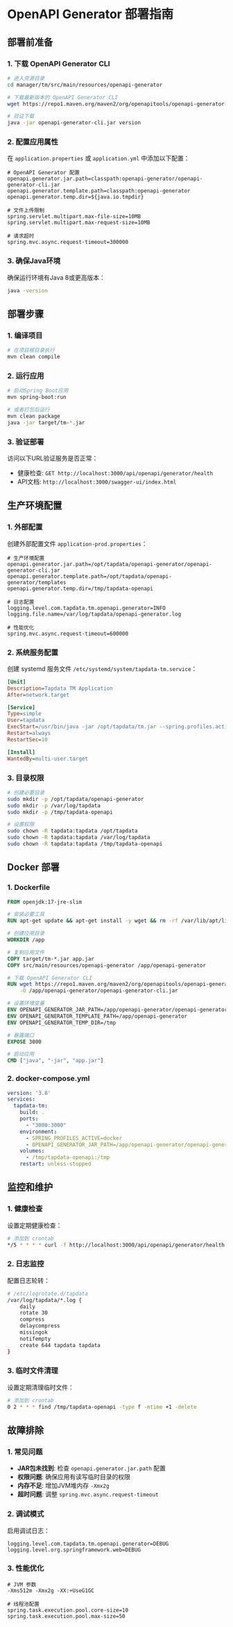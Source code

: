 # OpenAPI Generator 部署指南

## 部署前准备

### 1. 下载 OpenAPI Generator CLI

```bash
# 进入资源目录
cd manager/tm/src/main/resources/openapi-generator

# 下载最新版本的 OpenAPI Generator CLI
wget https://repo1.maven.org/maven2/org/openapitools/openapi-generator-cli/7.2.0/openapi-generator-cli-7.2.0.jar -O openapi-generator-cli.jar

# 验证下载
java -jar openapi-generator-cli.jar version
```

### 2. 配置应用属性

在 `application.properties` 或 `application.yml` 中添加以下配置：

```properties
# OpenAPI Generator 配置
openapi.generator.jar.path=classpath:openapi-generator/openapi-generator-cli.jar
openapi.generator.template.path=classpath:openapi-generator
openapi.generator.temp.dir=${java.io.tmpdir}

# 文件上传限制
spring.servlet.multipart.max-file-size=10MB
spring.servlet.multipart.max-request-size=10MB

# 请求超时
spring.mvc.async.request-timeout=300000
```

### 3. 确保Java环境

确保运行环境有Java 8或更高版本：

```bash
java -version
```

## 部署步骤

### 1. 编译项目

```bash
# 在项目根目录执行
mvn clean compile
```

### 2. 运行应用

```bash
# 启动Spring Boot应用
mvn spring-boot:run

# 或者打包后运行
mvn clean package
java -jar target/tm-*.jar
```

### 3. 验证部署

访问以下URL验证服务是否正常：

- 健康检查: `GET http://localhost:3000/api/openapi/generator/health`
- API文档: `http://localhost:3000/swagger-ui/index.html`

## 生产环境配置

### 1. 外部配置

创建外部配置文件 `application-prod.properties`：

```properties
# 生产环境配置
openapi.generator.jar.path=/opt/tapdata/openapi-generator/openapi-generator-cli.jar
openapi.generator.template.path=/opt/tapdata/openapi-generator/templates
openapi.generator.temp.dir=/tmp/tapdata-openapi

# 日志配置
logging.level.com.tapdata.tm.openapi.generator=INFO
logging.file.name=/var/log/tapdata/openapi-generator.log

# 性能优化
spring.mvc.async.request-timeout=600000
```

### 2. 系统服务配置

创建 systemd 服务文件 `/etc/systemd/system/tapdata-tm.service`：

```ini
[Unit]
Description=Tapdata TM Application
After=network.target

[Service]
Type=simple
User=tapdata
ExecStart=/usr/bin/java -jar /opt/tapdata/tm.jar --spring.profiles.active=prod
Restart=always
RestartSec=10

[Install]
WantedBy=multi-user.target
```

### 3. 目录权限

```bash
# 创建必要目录
sudo mkdir -p /opt/tapdata/openapi-generator
sudo mkdir -p /var/log/tapdata
sudo mkdir -p /tmp/tapdata-openapi

# 设置权限
sudo chown -R tapdata:tapdata /opt/tapdata
sudo chown -R tapdata:tapdata /var/log/tapdata
sudo chown -R tapdata:tapdata /tmp/tapdata-openapi
```

## Docker 部署

### 1. Dockerfile

```dockerfile
FROM openjdk:17-jre-slim

# 安装必要工具
RUN apt-get update && apt-get install -y wget && rm -rf /var/lib/apt/lists/*

# 创建应用目录
WORKDIR /app

# 复制应用文件
COPY target/tm-*.jar app.jar
COPY src/main/resources/openapi-generator /app/openapi-generator

# 下载 OpenAPI Generator CLI
RUN wget https://repo1.maven.org/maven2/org/openapitools/openapi-generator-cli/7.2.0/openapi-generator-cli-7.2.0.jar \
    -O /app/openapi-generator/openapi-generator-cli.jar

# 设置环境变量
ENV OPENAPI_GENERATOR_JAR_PATH=/app/openapi-generator/openapi-generator-cli.jar
ENV OPENAPI_GENERATOR_TEMPLATE_PATH=/app/openapi-generator
ENV OPENAPI_GENERATOR_TEMP_DIR=/tmp

# 暴露端口
EXPOSE 3000

# 启动应用
CMD ["java", "-jar", "app.jar"]
```

### 2. docker-compose.yml

```yaml
version: '3.8'
services:
  tapdata-tm:
    build: .
    ports:
      - "3000:3000"
    environment:
      - SPRING_PROFILES_ACTIVE=docker
      - OPENAPI_GENERATOR_JAR_PATH=/app/openapi-generator/openapi-generator-cli.jar
    volumes:
      - /tmp/tapdata-openapi:/tmp
    restart: unless-stopped
```

## 监控和维护

### 1. 健康检查

设置定期健康检查：

```bash
# 添加到 crontab
*/5 * * * * curl -f http://localhost:3000/api/openapi/generator/health || echo "Service down" | mail -s "Alert" admin@example.com
```

### 2. 日志监控

配置日志轮转：

```bash
# /etc/logrotate.d/tapdata
/var/log/tapdata/*.log {
    daily
    rotate 30
    compress
    delaycompress
    missingok
    notifempty
    create 644 tapdata tapdata
}
```

### 3. 临时文件清理

设置定期清理临时文件：

```bash
# 添加到 crontab
0 2 * * * find /tmp/tapdata-openapi -type f -mtime +1 -delete
```

## 故障排除

### 1. 常见问题

- **JAR包未找到**: 检查 `openapi.generator.jar.path` 配置
- **权限问题**: 确保应用有读写临时目录的权限
- **内存不足**: 增加JVM堆内存 `-Xmx2g`
- **超时问题**: 调整 `spring.mvc.async.request-timeout`

### 2. 调试模式

启用调试日志：

```properties
logging.level.com.tapdata.tm.openapi.generator=DEBUG
logging.level.org.springframework.web=DEBUG
```

### 3. 性能优化

```properties
# JVM 参数
-Xms512m -Xmx2g -XX:+UseG1GC

# 线程池配置
spring.task.execution.pool.core-size=10
spring.task.execution.pool.max-size=50
```
